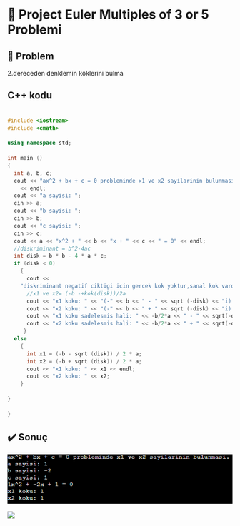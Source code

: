 # 🎀 Project Euler Multiples of 3 or 5 Problemi

## 🤔 Problem

2.dereceden denklemin köklerini bulma

## C++ kodu

```c++

#include <iostream>
#include <cmath>

using namespace std;

int main ()
{
  int a, b, c;
  cout << "ax^2 + bx + c = 0 probleminde x1 ve x2 sayilarinin bulunmasi."
    << endl;
  cout << "a sayisi: ";
  cin >> a;
  cout << "b sayisi: ";
  cin >> b;
  cout << "c sayisi: ";
  cin >> c;
  cout << a << "x^2 + " << b << "x + " << c << " = 0" << endl;
  //diskriminant = b^2-4ac
  int disk = b * b - 4 * a * c;
  if (disk < 0)
    {
      cout <<
	"diskriminant negatif ciktigi icin gercek kok yoktur,sanal kok vardir." << endl;
      //x1 ve x2= (-b -+kok(disk))/2a
      cout << "x1 koku: " << "(-" << b << " - " << sqrt (-disk) << "i) / "<< 2*a << endl;
      cout << "x2 koku: " << "(-" << b << " + " << sqrt (-disk) << "i) / "<< 2*a << endl;
      cout << "x1 koku sadelesmis hali: " << -b/2*a << " - " << sqrt(-disk)/2*a<< "i" << endl;
      cout << "x2 koku sadelesmis hali: " << -b/2*a << " + " << sqrt(-disk)/2*a<< "i" << endl;
     }
  else
    {
      int x1 = (-b - sqrt (disk)) / 2 * a;
      int x2 = (-b + sqrt (disk)) / 2 * a;
      cout << "x1 koku: " << x1 << endl;
      cout << "x2 koku: " << x2;
    }

}

}

```

## ✔️ Sonuç
![](https://raw.githubusercontent.com/ArdaSirvan/algorithm-examples/main/2.dereceden%20denklem%20k%C3%B6k%20bulma/output%20ger%C3%A7ek.PNG)

![](https://raw.githubusercontent.com/ArdaSirvan/algorithm-examples/main/2.dereceden%20denklem%20k%C3%B6k%20bulma/output%20sanal.PNG)

